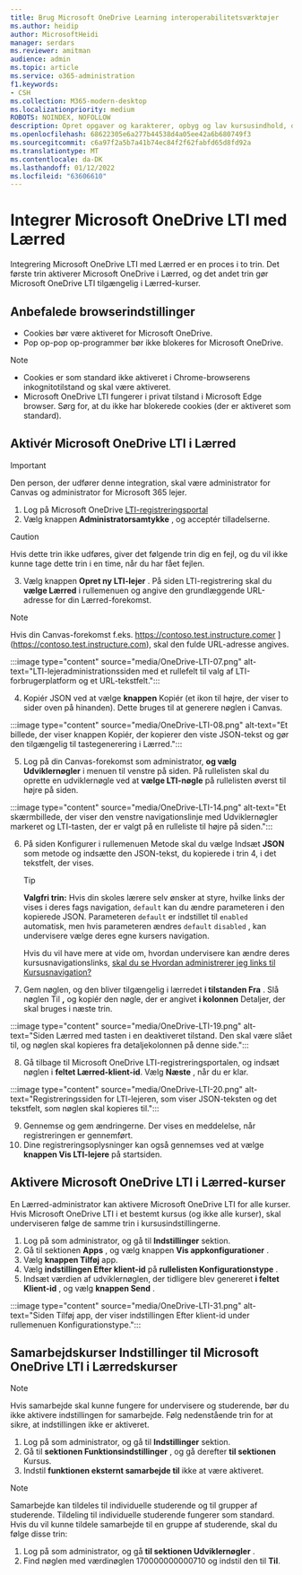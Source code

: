 ```yaml
---
title: Brug Microsoft OneDrive Learning interoperabilitetsværktøjer
ms.author: heidip
author: MicrosoftHeidi
manager: serdars
ms.reviewer: amitman
audience: admin
ms.topic: article
ms.service: o365-administration
f1.keywords:
- CSH
ms.collection: M365-modern-desktop
ms.localizationpriority: medium
ROBOTS: NOINDEX, NOFOLLOW
description: Opret opgaver og karakterer, opbyg og lav kursusindhold, og samarbejd om filer i realtid med den nye Microsoft OneDrive Learning interoperabilitetsappen (INTEROPERABILITET).
ms.openlocfilehash: 68622305e6a277b44538d4a05ee42a6b680749f3
ms.sourcegitcommit: c6a97f2a5b7a41b74ec84f2f62fabfd65d8fd92a
ms.translationtype: MT
ms.contentlocale: da-DK
ms.lasthandoff: 01/12/2022
ms.locfileid: "63606610"
---
```

# <a name="integrate-microsoft-onedrive-lti-with-canvas"></a>Integrer Microsoft OneDrive LTI med Lærred

Integrering Microsoft OneDrive LTI med Lærred er en proces i to trin. Det første trin aktiverer Microsoft OneDrive i Lærred, og det andet trin gør Microsoft OneDrive LTI tilgængelig i Lærred-kurser.

## <a name="recommended-browser-settings"></a>Anbefalede browserindstillinger

- Cookies bør være aktiveret for Microsoft OneDrive.
- Pop op-pop op-programmer bør ikke blokeres for Microsoft OneDrive.

> [!NOTE]
> - Cookies er som standard ikke aktiveret i Chrome-browserens inkognitotilstand og skal være aktiveret.
> - Microsoft OneDrive LTI fungerer i privat tilstand i Microsoft Edge browser. Sørg for, at du ikke har blokerede cookies (der er aktiveret som standard).

## <a name="enable-microsoft-onedrive-lti-in-canvas"></a>Aktivér Microsoft OneDrive LTI i Lærred

> [!IMPORTANT]
> Den person, der udfører denne integration, skal være administrator for Canvas og administrator for Microsoft 365 lejer.

1. Log på Microsoft OneDrive <a href="https://onedrivelti.microsoft.com/admin" target="_blank">LTI-registreringsportal</a>
1. Vælg knappen **Administratorsamtykke** , og acceptér tilladelserne.

> [!CAUTION]
> Hvis dette trin ikke udføres, giver det følgende trin dig en fejl, og du vil ikke kunne tage dette trin i en time, når du har fået fejlen.

3. Vælg knappen **Opret ny LTI-lejer** . På siden LTI-registrering skal du **vælge Lærred** i rullemenuen og angive den grundlæggende URL-adresse for din Lærred-forekomst.

> [!NOTE]
> Hvis din Canvas-forekomst f.eks. https://contoso.test.instructure.comer ](https://contoso.test.instructure.com), skal den fulde URL-adresse angives.

:::image type="content" source="media/OneDrive-LTI-07.png" alt-text="LTI-lejeradministrationssiden med et rullefelt til valg af LTI-forbrugerplatform og et URL-tekstfelt.":::

4. Kopiér JSON ved at vælge **knappen** Kopiér (et ikon til højre, der viser to sider oven på hinanden). Dette bruges til at generere nøglen i Canvas.

:::image type="content" source="media/OneDrive-LTI-08.png" alt-text="Et billede, der viser knappen Kopiér, der kopierer den viste JSON-tekst og gør den tilgængelig til tastegenerering i Lærred.":::

5. Log på din Canvas-forekomst som administrator, **og vælg Udviklernøgler** i menuen til venstre på siden. På rullelisten skal du oprette en udviklernøgle ved at **vælge LTI-nøgle** på rullelisten øverst til højre på siden.

:::image type="content" source="media/OneDrive-LTI-14.png" alt-text="Et skærmbillede, der viser den venstre navigationslinje med Udviklernøgler markeret og LTI-tasten, der er valgt på en rulleliste til højre på siden.":::

6. På siden Konfigurer i rullemenuen Metode  skal du vælge Indsæt **JSON** som metode og indsætte den JSON-tekst, du kopierede i trin 4, i det tekstfelt, der vises.

    > [!TIP]
    > **Valgfri trin:** Hvis din skoles lærere selv ønsker at styre, hvilke links der vises i deres fags navigation, ``default`` kan du ændre parameteren i den kopierede JSON. Parameteren ``default`` er indstillet til ``enabled`` automatisk, men hvis parameteren ændres ``default`` ``disabled`` , kan undervisere vælge deres egne kursers navigation.
    >
    > Hvis du vil have mere at vide om, hvordan undervisere kan ændre deres kursusnavigationslinks, [skal du se Hvordan administrerer jeg links til Kursusnavigation?](https://community.canvaslms.com/t5/Instructor-Guide/How-do-I-manage-Course-Navigation-links/ta-p/1020)

7. Gem nøglen, og den bliver tilgængelig i lærredet **i tilstanden Fra** . Slå nøglen Til **,** og kopiér den nøgle, der er angivet **i kolonnen** Detaljer, der skal bruges i næste trin.

:::image type="content" source="media/OneDrive-LTI-19.png" alt-text="Siden Lærred med tasten i en deaktiveret tilstand. Den skal være slået til, og nøglen skal kopieres fra detaljekolonnen på denne side.":::

8. Gå tilbage til Microsoft OneDrive LTI-registreringsportalen, og indsæt nøglen i **feltet Lærred-klient-id**. Vælg **Næste** , når du er klar.

:::image type="content" source="media/OneDrive-LTI-20.png" alt-text="Registreringssiden for LTI-lejeren, som viser JSON-teksten og det tekstfelt, som nøglen skal kopieres til.":::

9. Gennemse og gem ændringerne. Der vises en meddelelse, når registreringen er gennemført.
10. Dine registreringsoplysninger kan også gennemses ved at vælge **knappen Vis LTI-lejere** på startsiden.

## <a name="enable-microsoft-onedrive-lti-in-canvas-courses"></a>Aktivere Microsoft OneDrive LTI i Lærred-kurser

En Lærred-administrator kan aktivere Microsoft OneDrive LTI for alle kurser. Hvis Microsoft OneDrive LTI i et bestemt kursus (og ikke alle kurser), skal underviseren følge de samme trin i kursusindstillingerne.

1. Log på som administrator, og gå til **Indstillinger** sektion.
2. Gå til sektionen **Apps** , og vælg knappen **Vis appkonfigurationer** .
3. Vælg **knappen Tilføj** app.
4. Vælg **indstillingen Efter klient-id** på **rullelisten Konfigurationstype** .
5. Indsæt værdien af udviklernøglen, der tidligere blev genereret **i feltet Klient-id** , og vælg **knappen Send** .

:::image type="content" source="media/OneDrive-LTI-31.png" alt-text="Siden Tilføj app, der viser indstillingen Efter klient-id under rullemenuen Konfigurationstype.":::

## <a name="collaboration-settings-for-microsoft-onedrive-lti-in-canvas-courses"></a>Samarbejdskurser Indstillinger til Microsoft OneDrive LTI i Lærredskurser

> [!NOTE]
> Hvis samarbejde skal kunne fungere for undervisere og studerende, bør du ikke aktivere indstillingen for samarbejde. Følg nedenstående trin for at sikre, at indstillingen ikke er aktiveret.

1. Log på som administrator, og gå til **Indstillinger** sektion.
1. Gå til **sektionen Funktionsindstillinger** , og gå derefter **til sektionen** Kursus.
1. Indstil **funktionen eksternt samarbejde til** ikke at være aktiveret.

> [!NOTE]
> Samarbejde kan tildeles til individuelle studerende og til grupper af studerende. Tildeling til individuelle studerende fungerer som standard. Hvis du vil kunne tildele samarbejde til en gruppe af studerende, skal du følge disse trin:

1. Log på som administrator, og gå **til sektionen Udviklernøgler** .
1. Find nøglen med værdinøglen 170000000000710 og indstil den til **Til**.
